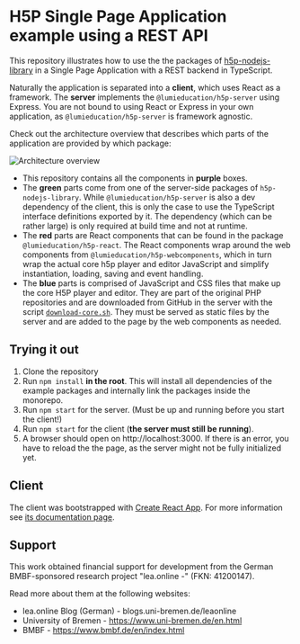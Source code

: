 # H5P Single Page Application example using a REST API

This repository illustrates how to use the the packages of
[h5p-nodejs-library](https://github.com/lumieducation/h5p-nodejs-library) in a
Single Page Application with a REST backend in TypeScript.

Naturally the application is separated into a **client**, which uses React as a
framework. The **server** implements the `@lumieducation/h5p-server` using
Express. You are not bound to using React or Express in your own application, as
`@lumieducation/h5p-server` is framework agnostic.

Check out the architecture overview that describes which parts of the
application are provided by which package:

![Architecture overview](./architecture.svg)

-   This repository contains all the components in **purple** boxes.
-   The **green** parts come from one of the server-side packages of `h5p-nodejs-library`. While `@lumieducation/h5p-server` is also a dev dependency of the client, this is only the case to use the TypeScript interface definitions exported by it. The dependency (which can be rather large) is only required at build time and not at runtime.
-   The **red** parts are React components that can be found in the package `@lumieducation/h5p-react`. The React components wrap around the web components from `@lumieducation/h5p-webcomponents`, which in turn wrap the actual core h5p player and editor JavaScript and simplify instantiation, loading, saving and event handling.
-   The **blue** parts is comprised of JavaScript and CSS files that make up the core H5P player and editor. They are part of the original PHP repositories
    and are downloaded from GitHub in the server with the script [`download-core.sh`](../../../packages/h5p-examples/download-core.sh). They must be served as static files by the server and are added to the page by the web components as needed.

## Trying it out

1. Clone the repository
2. Run `npm install` **in the root**. This will install all dependencies of the example packages and internally link the packages inside the monorepo.
3. Run `npm start` for the server. (Must be up and running before you start the client!)
4. Run `npm start` for the client (**the server must still be running**).
5. A browser should open on http://localhost:3000. If there is an error, you have to reload the the page, as the server might not be fully initialized yet.

## Client

The client was bootstrapped with [Create React
App](https://github.com/facebook/create-react-app). For more information see
[its documentation page](./Client.md).

## Support

This work obtained financial support for development from the German
BMBF-sponsored research project "lea.online -" (FKN: 41200147).

Read more about them at the following websites:

-   lea.online Blog (German) - blogs.uni-bremen.de/leaonline
-   University of Bremen - https://www.uni-bremen.de/en.html
-   BMBF - https://www.bmbf.de/en/index.html
